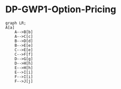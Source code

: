 # DP-GWP1-Option-Pricing
```mermaid
graph LR;
A[a]
    A-->B[b]
    A-->C[c]
    B-->D[d]
    B-->E[e]
    C-->E[e]
    C-->F[f]
    D-->G[g]
    D-->H[h]
    E-->H[h]
    E-->I[i]
    F-->I[i]
    F-->J[j]
```
